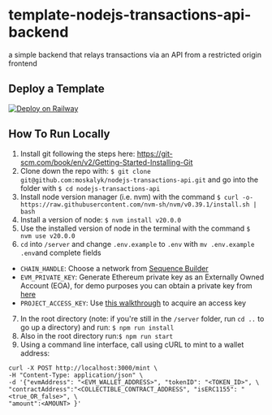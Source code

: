 # template-nodejs-transactions-api-backend
a simple backend that relays transactions via an API from a restricted origin frontend

## Deploy a Template
[![Deploy on Railway](https://railway.app/button.svg)](https://railway.app/template/EzeuAo)

## How To Run Locally
1. Install git following the steps here: https://git-scm.com/book/en/v2/Getting-Started-Installing-Git
2. Clone down the repo with: `$ git clone git@github.com:moskalyk/nodejs-transactions-api.git` and go into the folder with `$ cd nodejs-transactions-api`
3. Install node version manager (i.e. nvm) with the command `$ curl -o- https://raw.githubusercontent.com/nvm-sh/nvm/v0.39.1/install.sh | bash`
4. Install a version of node: `$ nvm install v20.0.0`
5. Use the installed version of node in the terminal with the command `$ nvm use v20.0.0` 
6. `cd` into `/server` and change `.env.example` to `.env` with `mv .env.example .env`and complete fields
- `CHAIN_HANDLE`: Choose a network from [Sequence Builder](https://sequence.build)
- `EVM_PRIVATE_KEY`: Generate Ethereum private key as an Externally Owned Account (EOA), for demo purposes you can obtain a private key from [here](https://sequence-ethauthproof-viewer.vercel.app/)
- `PROJECT_ACCESS_KEY`: Use [this walkthrough](https://docs.sequence.xyz/solutions/builder/getting-started#claim-an-api-access-key) to acquire an access key 
7. In the root directory (note: if you're still in the `/server` folder, run `cd ..` to go up a directory) and run: `$ npm run install`
8. Also in the root directory run:`$ npm run start`
9. Using a command line interface, call using cURL to mint to a wallet address:

```shell
curl -X POST http://localhost:3000/mint \
-H "Content-Type: application/json" \
-d '{"evmAddress": "<EVM_WALLET_ADDRESS>", "tokenID": "<TOKEN_ID>", \
"contractAddress":"<COLLECTIBLE_CONTRACT_ADDRESS", "isERC1155": "<true_OR_false>", \
"amount":<AMOUNT> }'
```
